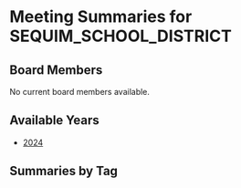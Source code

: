 # Meeting Summaries for SEQUIM_SCHOOL_DISTRICT

## Board Members

No current board members available.

## Available Years
- [2024](school_board_13_year_2024.md)

## Summaries by Tag
